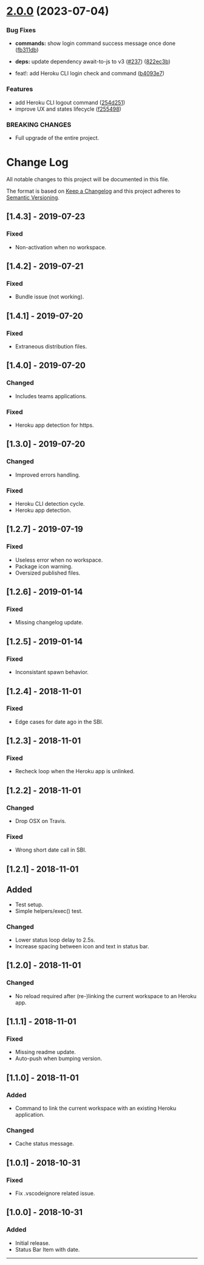 # [2.0.0](https://github.com/ivangabriele/vscode-heroku/compare/v1.4.3...v2.0.0) (2023-07-04)


### Bug Fixes

* **commands:** show login command success message once done ([fb311db](https://github.com/ivangabriele/vscode-heroku/commit/fb311dbc1ee47e76d87bd1ec005ec3dd4a65b3ee))
* **deps:** update dependency await-to-js to v3 ([#237](https://github.com/ivangabriele/vscode-heroku/issues/237)) ([822ec3b](https://github.com/ivangabriele/vscode-heroku/commit/822ec3bd611f39c6cac74c6a016d94cef574cddf))


* feat!: add Heroku CLI login check and command ([b4093e7](https://github.com/ivangabriele/vscode-heroku/commit/b4093e764aba57d720c23e9715e2cc6c19810829))


### Features

* add Heroku CLI logout command ([254d251](https://github.com/ivangabriele/vscode-heroku/commit/254d25181b6c4291da30ab3d27f3762c7b958e3e))
* improve UX and states lifecycle ([f255498](https://github.com/ivangabriele/vscode-heroku/commit/f255498ad164668c57ce7e7328d527a995eb6a6c))


### BREAKING CHANGES

* Full upgrade of the entire project.

# Change Log

All notable changes to this project will be documented in this file.

The format is based on [Keep a Changelog][link-keep-changelog] and this project
adheres to [Semantic Versioning][link-semver].

## [1.4.3] - 2019-07-23

### Fixed

- Non-activation when no workspace.

## [1.4.2] - 2019-07-21

### Fixed

- Bundle issue (not working).

## [1.4.1] - 2019-07-20

### Fixed

- Extraneous distribution files.

## [1.4.0] - 2019-07-20

### Changed

- Includes teams applications.

### Fixed

- Heroku app detection for https.

## [1.3.0] - 2019-07-20

### Changed

- Improved errors handling.

### Fixed

- Heroku CLI detection cycle.
- Heroku app detection.

## [1.2.7] - 2019-07-19

### Fixed

- Useless error when no workspace.
- Package icon warning.
- Oversized published files.

## [1.2.6] - 2019-01-14

### Fixed

- Missing changelog update.

## [1.2.5] - 2019-01-14

### Fixed

- Inconsistant spawn behavior.

## [1.2.4] - 2018-11-01

### Fixed

- Edge cases for date ago in the SBI.

## [1.2.3] - 2018-11-01

### Fixed

- Recheck loop when the Heroku app is unlinked.

## [1.2.2] - 2018-11-01

### Changed

- Drop OSX on Travis.

### Fixed

- Wrong short date call in SBI.

## [1.2.1] - 2018-11-01

## Added

- Test setup.
- Simple helpers/exec() test.

### Changed

- Lower status loop delay to 2.5s.
- Increase spacing between icon and text in status bar.

## [1.2.0] - 2018-11-01

### Changed

- No reload required after (re-)linking the current workspace to an Heroku app.

## [1.1.1] - 2018-11-01

### Fixed

- Missing readme update.
- Auto-push when bumping version.

## [1.1.0] - 2018-11-01

### Added

- Command to link the current workspace with an existing Heroku application.

### Changed

- Cache status message.

## [1.0.1] - 2018-10-31

### Fixed

- Fix .vscodeignore related issue.

## [1.0.0] - 2018-10-31

### Added

- Initial release.
- Status Bar Item with date.

---

[link-keep-changelog]: http://keepachangelog.com/en/1.0.0/
[link-semver]: http://semver.org/spec/v2.0.0.html
